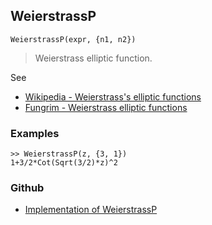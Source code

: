 ## WeierstrassP

```
WeierstrassP(expr, {n1, n2})
```

> Weierstrass elliptic function.

See
* [Wikipedia - Weierstrass's elliptic functions](https://en.wikipedia.org/wiki/Weierstrass%27s_elliptic_functions)
* [Fungrim - Weierstrass elliptic functions](http://fungrim.org/topic/Weierstrass_elliptic_functions/)

### Examples

```
>> WeierstrassP(z, {3, 1})
1+3/2*Cot(Sqrt(3/2)*z)^2
```

### Github

* [Implementation of WeierstrassP](https://github.com/axkr/symja_android_library/blob/master/symja_android_library/matheclipse-core/src/main/java/org/matheclipse/core/builtin/EllipticIntegrals.java#L2138) 
